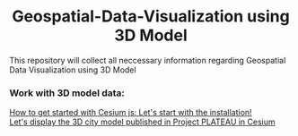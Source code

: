 
<h1 align="center">Geospatial-Data-Visualization using 3D Model</h1>

This repository will collect all neccessary information regarding Geospatial Data Visualization using 3D Model

### Work with 3D model data:
<a href="https://qiita.com/keijipoon/items/615ebaf7561a27d744f5" target="_blank"> How to get started with Cesium js: Let's start with the installation! </a> <br/>
<a href="https://ufirst.jp/memo/2021/04/01/post-2864/" target="_blank"> Let's display the 3D city model published in Project PLATEAU in Cesium </a> <br/>


